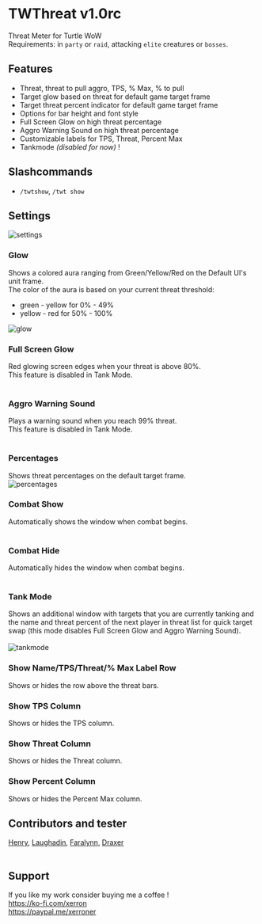 # TWThreat v1.0rc
Threat Meter for Turtle WoW
<br>
Requirements: in `party` or `raid`, attacking `elite` creatures or `bosses`.
<br>
## Features
- Threat, threat to pull aggro, TPS, % Max, % to pull
- Target glow based on threat for default game target frame
- Target threat percent indicator for default game target frame
- Options for bar height and font style
- Full Screen Glow on high threat percentage
- Aggro Warning Sound on high threat percentage
- Customizable labels for TPS, Threat, Percent Max
- Tankmode _(disabled for now)_ !

## Slashcommands
- `/twtshow`, `/twt show`

## Settings
![settings](https://imgur.com/S5zpbSX.png)

### Glow
Shows a colored aura ranging from Green/Yellow/Red on the Default UI's unit frame.<br>
The color of the aura is based on your current threat threshold:<br>
- green - yellow for 0% - 49%<Br>
- yellow - red for 50% - 100%<br>

![glow](https://imgur.com/7rZt20N.png)
<br>

### Full Screen Glow
Red glowing screen edges when your threat is above 80%.<Br>
This feature is disabled in Tank Mode.<br>
<br>

### Aggro Warning Sound
Plays a warning sound when you reach 99% threat.<br>
This feature is disabled in Tank Mode.<br>
<br>

### Percentages
Shows threat percentages on the default target frame.<Br>
![percentages](https://imgur.com/jTlY6Gj.png)
<br>

### Combat Show
Automatically shows the window when combat begins.<br>
<br>

### Combat Hide
Automatically hides the window when combat begins.<br>
<br>

### Tank Mode
Shows an additional window with targets that you are currently tanking and the name and threat
percent of the next player in threat list for quick target swap (this mode disables
Full Screen Glow and Aggro Warning Sound).<br><br>
![tankmode](https://imgur.com/daZ3vuv.png)
<br>

### Show Name/TPS/Threat/% Max Label Row
Shows or hides the row above the threat bars.
<br>

### Show TPS Column
Shows or hides the TPS column.
<br>

### Show Threat Column
Shows or hides the Threat column.
<br>

### Show Percent Column
Shows or hides the Percent Max column.
<br>


## Contributors and tester
[Henry](https://armory.turtle-wow.org/#!/character/Henry), [Laughadin](https://armory.turtle-wow.org/#!/character/Laughadin), 
[Faralynn](https://armory.turtle-wow.org/#!/character/Faralynn), [Draxer](https://armory.turtle-wow.org/#!/character/Draxer) <BR><BR>

## Support
If you like my work consider buying me a coffee !<br>
https://ko-fi.com/xerron <br>
https://paypal.me/xerroner <br>

